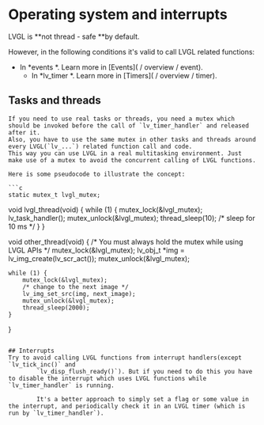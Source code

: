 # Operating system and interrupts

LVGL is **not thread - safe **by default.

However, in the following conditions it's valid to call LVGL related functions:
- In *events *. Learn more in [Events]( / overview / event).
	- In *lv_timer *. Learn more in [Timers]( / overview / timer).


## Tasks and threads
	If you need to use real tasks or threads, you need a mutex which should be invoked before the call of `lv_timer_handler` and released after it.
	Also, you have to use the same mutex in other tasks and threads around every LVGL(`lv_...`) related function call and code.
	This way you can use LVGL in a real multitasking environment. Just make use of a mutex to avoid the concurrent calling of LVGL functions.

	Here is some pseudocode to illustrate the concept:

	```c
	static mutex_t lvgl_mutex;

void lvgl_thread(void)
{
	while (1) {
		mutex_lock(&lvgl_mutex);
		lv_task_handler();
		mutex_unlock(&lvgl_mutex);
		thread_sleep(10); /* sleep for 10 ms */
	}
}

void other_thread(void)
{
	/* You must always hold the mutex while using LVGL APIs */
	mutex_lock(&lvgl_mutex);
	lv_obj_t *img = lv_img_create(lv_scr_act());
	mutex_unlock(&lvgl_mutex);

	while (1) {
		mutex_lock(&lvgl_mutex);
		/* change to the next image */
		lv_img_set_src(img, next_image);
		mutex_unlock(&lvgl_mutex);
		thread_sleep(2000);
	}
}
```

## Interrupts
Try to avoid calling LVGL functions from interrupt handlers(except `lv_tick_inc()` and
		`lv_disp_flush_ready()`). But if you need to do this you have to disable the interrupt which uses LVGL functions while `lv_timer_handler` is running.

		It's a better approach to simply set a flag or some value in the interrupt, and periodically check it in an LVGL timer (which is run by `lv_timer_handler`).
